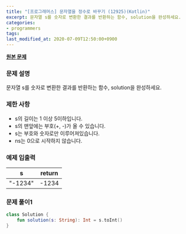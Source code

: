 ```yaml
---
title: "[프로그래머스] 문자열을 정수로 바꾸기 (12925)(Kotlin)"
excerpt: 문자열 s를 숫자로 변환한 결과를 반환하는 함수, solution을 완성하세요.
categories:
- programmers
tags:
last_modified_at: 2020-07-09T12:50:00+0900
---
```


**[원본 문제](https://programmers.co.kr/learn/courses/30/lessons/12925)**

### 문제 설명

문자열 s를 숫자로 변환한 결과를 반환하는 함수, solution을 완성하세요.

### 제한 사항

  * s의 길이는 1 이상 5이하입니다.
  * s의 맨앞에는 부호(+, -)가 올 수 있습니다.
  * s는 부호와 숫자로만 이루어져있습니다.
  * ns는 0으로 시작하지 않습니다.

### 예제 입출력

|s|return|
|-|-|
|"-1234"|-1234|

### 문제 풀이1

```kotlin
class Solution {
    fun solution(s: String): Int = s.toInt()
}
```
